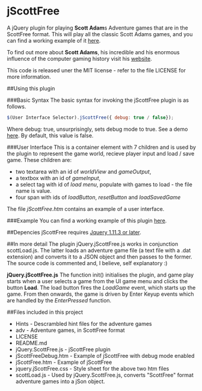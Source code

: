 # jScottFree

A jQuery plugin for playing **Scott Adam**s Adventure games that are in the ScottFree format. This will play all the classic Scott Adams games, and you can find a working example of it [here](http://www.evilscience.co.uk/jScottFree/).

To find out more about **Scott Adams**, his incredible and his enormous influence of the computer gaming history visit his [website](http://www.msadams.com/).

This code is released uner the MIT license - refer to the file LICENSE for more information.

##Using this plugin

###Basic Syntax
The basic syntax for invoking the jScottFree plugin is as follows. 

```javascript
$(User Interface Selector).jScottFree({ debug: true / false});
```

Where debug: true, unsurprisingly, sets debug mode to true. See a demo [here](http://www.evilscience.co.uk/jScottFree/jScottFreeDebug.htm). By default, this value is false.

###User Interface
This is a container element with 7 children and is used by the plugin to represent the game world, recieve player input and load / save game. These children are:

 + two textarea with an id of _worldView_ and *gameOutput*, 
 + a textbox with an id of *gameInput*,
 + a select tag with id of *load menu*, populate with games to load - the file name is value.
 + four span with ids of *loadButton*, *resetButton* and *loadSavedGame*

The file *jScottFree.htm* contains an example of a user interface.

###Example
You can find a working example of this plugin [here](http://www.evilscience.co.uk/jScottFree/).

##Depencies
jScottFree requires [Jquery 1.11.3 or later](http://jquery.com/).

##In more detail
The plugin jQuery.jScottFree.js works in conjunction scottLoad.js. The latter loads an adventure game file (a text file with a .dat extension) and converts it to a JSON object and then passes to the former. The source code is commented and, I believe, self explanatory :)

**jQuery.jScottFree.js**
The function init() initialises the plugin, and game play starts when a user selects a game from the UI game menu and clicks the button **Load**. The load button fires the *LoadGame* event, which starts up the game. From then onwards, the game is driven by Enter Keyup events which are handled by the *EnterPressed* function.

##Files included in this project

 + Hints - Descrambled hint files for the adventure games
 + adv - Adventure games, in ScottFree format
 + LICENSE
 + README.md
 + jQuery.ScottFree.js - jScottFree plugin
 + jScottFreeDebug.htm - Example of jScottFree with debug mode enabled
 + jScottFree.htm - Example of jScottFree
 + jquery.jScottFree.css - Style sheet for the above two htm files
 + scottLoad.js - Used by jQuery.ScottFree.js, converts "ScottFree" format adventure games into a jSon object.
